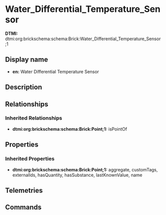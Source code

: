 # Water_Differential_Temperature_Sensor
**DTMI:** dtmi:org:brickschema:schema:Brick:Water_Differential_Temperature_Sensor;1
## Display name
- **en:** Water Differential Temperature Sensor
## Description
## Relationships
### Inherited Relationships
* **dtmi:org:brickschema:schema:Brick:Point;1:** isPointOf
## Properties
### Inherited Properties
* **dtmi:org:brickschema:schema:Brick:Point;1:** aggregate, customTags, externalIds, hasQuantity, hasSubstance, lastKnownValue, name
## Telemetries
## Commands
